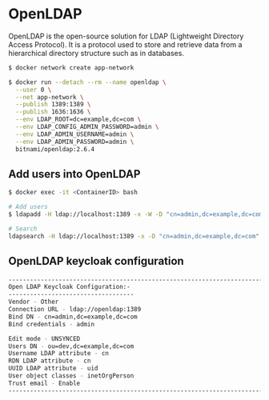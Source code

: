 # OpenLDAP

OpenLDAP is the open-source solution for LDAP (Lightweight Directory Access Protocol). It is a protocol used to store and retrieve data from a hierarchical directory structure such as in databases.

```sh
$ docker network create app-network

$ docker run --detach --rm --name openldap \
  --user 0 \
  --net app-network \
  --publish 1389:1389 \
  --publish 1636:1636 \
  --env LDAP_ROOT=dc=example,dc=com \
  --env LDAP_CONFIG_ADMIN_PASSWORD=admin \
  --env LDAP_ADMIN_USERNAME=admin \
  --env LDAP_ADMIN_PASSWORD=admin \
  bitnami/openldap:2.6.4
```

## Add users into OpenLDAP

```sh
$ docker exec -it <ContainerID> bash

# Add users
$ ldapadd -H ldap://localhost:1389 -x -W -D "cn=admin,dc=example,dc=com" -f users.ldif

# Search
ldapsearch -H ldap://localhost:1389 -x -D "cn=admin,dc=example,dc=com" -w admin -b "dc=example,dc=com"
```

## OpenLDAP keycloak configuration

```sh
-------------------------------------------------------------------------
Open LDAP Keycloak Configuration:-
-----------------------------------
Vendor - Other
Connection URL - ldap://openldap:1389
Bind DN - cn=admin,dc=example,dc=com
Bind credentials - admin

Edit mode - UNSYNCED
Users DN - ou=dev,dc=example,dc=com
Username LDAP attribute - cn
RDN LDAP attribute - cn
UUID LDAP attribute - uid
User object classes - inetOrgPerson
Trust email - Enable
-------------------------------------------------------------------------
```
